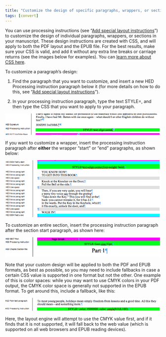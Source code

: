 ```yaml
---
title: "Customize the design of specific paragraphs, wrappers, or sections"
tags: [convert]
---
```

 
<html><body><section data-type="chapter" class="hsecchapter" data-hederis-type="hsecchapter" id="custom-paragraph-design" data-pi-attrs="id: custom-paragraph-design; data-tags: convert;" role="doc-chapter" data-tags="convert" data-author-name=" " data-book-title=" " title="Customize the design of specific paragraphs, wrappers, or sections"><p class="hblkp" data-hederis-type="hblkp" id="pU74MBGkf">You can use processing instructions (see &#8220;<a href="{% link _docs/custom-design.md %}" class="hspana" data-hederis-type="hspana" id="pgeA5QXwM">Add special layout instructions</a>&#8221;) to customize the design of individual paragraphs, wrappers, or sections in your manuscript. These design instructions are created with CSS, and will apply to both the PDF layout and the EPUB file. For the best results, make sure your CSS is valid, and add it without any extra line breaks or carriage returns (see the images below for examples). You can <a href="https://developer.mozilla.org/en-US/docs/Web/CSS/Reference" class="hspana" data-hederis-type="hspana" id="pq2J5mHNQ">learn more about CSS here</a>.</p><p class="hblkp" data-hederis-type="hblkp" id="pcmgyLxYu">To customize a paragraph&#8217;s design:</p><ol class="hwprnumlist" data-hederis-type="hwprnumlist" id="pMTgQQexV"><li class="hblkoli" data-hederis-type="hblkoli" id="liDBU0EQuA"><p class="hblkoli" data-hederis-type="hblklip" id="pfmjBXn0e">Find the paragraph that you want to customize, and insert a new HED Processing instruction paragraph below it (for more details on how to do this, see &#8220;<a href="{% link _docs/custom-design.md %}" class="hspana" data-hederis-type="hspana" id="p8gZ7F6Rx">Add special layout instructions</a>&#8221;).</p></li><li class="hblkoli" data-hederis-type="hblkoli" id="liGviBploz"><p class="hblkoli" data-hederis-type="hblklip" id="pboo43s9G">In your processing instruction paragraph, type the text STYLE=, and then type the CSS that you want to apply to your paragraph.</p></li></ol><img data-hederis-type="hblkimg" class="hblkimg" id="pit9HvtLn" src="/images/pi2.png" data-img-src="/images/pi2.png"/><p class="hblkp" data-hederis-type="hblkp" id="pOfwLkQ4L">If you want to customize a wrapper, insert the processing instruction paragraph after <strong data-hederis-type="hspanstrong" id="pLm69t6Rx">either</strong> the wrapper &#8220;start&#8221; or &#8220;end&#8221; paragraphs, as shown below: </p><img data-hederis-type="hblkimg" class="hblkimg" id="pflh9fxaP" src="/images/stylepiwrapper.png" data-img-src="/images/stylepiwrapper.png"/><p class="hblkp" data-hederis-type="hblkp" id="prgiuHpAm">To customize an entire section, insert the processing instruction paragraph after the section start paragraph, as shown here:</p><img data-hederis-type="hblkimg" class="hblkimg" id="pgvwAL0w5" src="/images/stylepisection.png" data-img-src="/images/stylepisection.png"/><p class="hblkp" data-hederis-type="hblkp" id="pPM3P8Tfq">Note that your custom design will be applied to both the PDF and EPUB formats, as best as possible, so you may need to include fallbacks in case a certain CSS value is supported in one format but not the other. One example of this is color spaces: while you may want to use CMYK colors in your PDF output, the CMYK color space is generally not supported in the EPUB format. To get around this, include a fallback, like this:</p><img data-hederis-type="hblkimg" class="hblkimg" id="pwFpv9rlJ" src="/images/stylepicolorfallback.png" data-img-src="/images/stylepicolorfallback.png"/><p class="hblkp" data-hederis-type="hblkp" id="pTf0EQif1">Here, the layout engine will attempt to use the CMYK value first, and if it finds that it is not supported, it will fall back to the web value (which is supported on all web browsers and EPUB reading devices).</p></section></body></html>
